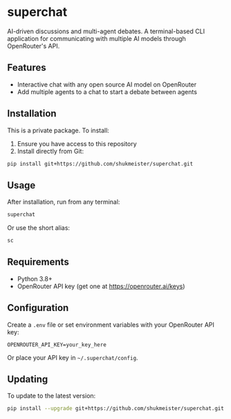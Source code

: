 # superchat

AI-driven discussions and multi-agent debates. A terminal-based CLI application for communicating with multiple AI models through OpenRouter's API.

## Features

- Interactive chat with any open source AI model on OpenRouter
- Add multiple agents to a chat to start a debate between agents

## Installation

This is a private package. To install:

1. Ensure you have access to this repository
2. Install directly from Git:

```bash
pip install git+https://github.com/shukmeister/superchat.git
```

## Usage

After installation, run from any terminal:

```bash
superchat
```

Or use the short alias:

```bash
sc
```

## Requirements

- Python 3.8+
- OpenRouter API key (get one at https://openrouter.ai/keys)

## Configuration

Create a `.env` file or set environment variables with your OpenRouter API key:

```
OPENROUTER_API_KEY=your_key_here
```

Or place your API key in `~/.superchat/config`.

## Updating

To update to the latest version:

```bash
pip install --upgrade git+https://github.com/shukmeister/superchat.git
```